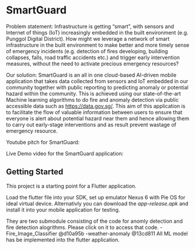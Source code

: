 # SmartGuard

Problem statement:
Infrastructure is getting “smart”, with sensors and Internet of things (IoT) increasingly embedded in the built environment (e.g. Punggol Digital District). How might we leverage a network of smart infrastructure in the built environment to make better and more timely sense of emergency incidents (e.g. detection of fires developing, building collapses, falls, road traffic accidents etc.) and trigger early intervention measures, without the need to activate precious emergency resources?

Our solution: SmartGuard is an all in one cloud-based AI-driven mobile application that takes data collected from sensors and IoT embedded in our community together with public reporting to predicting anomaly or potential hazard within the community. This is achieved using our state-of-the-art Machine learning algorithms to do fire and anomaly detection via public accessible data such as https://data.gov.sg/.
This aim of this application is to facilitate the flow of valuable information between users to ensure that everyone is alert about potential hazard near them and hence allowing them to carry out early-stage interventions and as result prevent wastage of emergency resource.

Youtube pitch for SmartGuard:

Live Demo video for the SmartGuard application: 



## Getting Started

This project is a starting point for a Flutter application.

Load the flutter file into your SDK, set up emulator Nexus 6 with Pie OS for ideal virtual device. 
Alternativly you can download the *app-release.apk* and install it into your mobile application for testing.

They are two submodule consisting of the code for anomly detection and fire detection alogrithms. Please click on it to access that code.
-Fire_Image_Classifier @d10a95b
-weather-anomaly @13cd811
All ML model has be implemented into the flutter application. 


